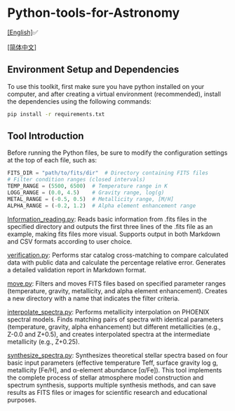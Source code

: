 # Python-tools-for-Astronomy

[[English]](README.md)✅

[[简体中文]](README_zh.md)

## Environment Setup and Dependencies

To use this toolkit, first make sure you have python installed on your computer, and after creating a virtual environment (recommended), install the dependencies using the following commands:

```bash
pip install -r requirements.txt
```

## Tool Introduction

Before running the Python files, be sure to modify the configuration settings at the top of each file, such as:

```python
FITS_DIR = "path/to/fits/dir"  # Directory containing FITS files
# Filter condition ranges (closed intervals)
TEMP_RANGE = (5500, 6500)  # Temperature range in K
LOGG_RANGE = (0.0, 4.5)    # Gravity range, log(g)
METAL_RANGE = (-0.5, 0.5)  # Metallicity range, [M/H]
ALPHA_RANGE = (-0.2, 1.2)  # Alpha element enhancement range
```

[Information_reading.py](https://github.com/T-Auto/Python-tools-for-Astronomy/blob/main/tools/Information%20reading.py): Reads basic information from .fits files in the specified directory and outputs the first three lines of the .fits file as an example, making fits files more visual. Supports output in both Markdown and CSV formats according to user choice.

[verification.py](https://github.com/T-Auto/Python-tools-for-Astronomy/blob/main/tools/verification.py): Performs star catalog cross-matching to compare calculated data with public data and calculate the percentage relative error. Generates a detailed validation report in Markdown format.

[move.py](https://github.com/T-Auto/Python-tools-for-Astronomy/blob/main/tools/move.py): Filters and moves FITS files based on specified parameter ranges (temperature, gravity, metallicity, and alpha element enhancement). Creates a new directory with a name that indicates the filter criteria.

[interpolate_spectra.py](https://github.com/T-Auto/Python-tools-for-Astronomy/blob/main/tools/interpolate_spectra.py): Performs metallicity interpolation on PHOENIX spectral models. Finds matching pairs of spectra with identical parameters (temperature, gravity, alpha enhancement) but different metallicities (e.g., Z-0.0 and Z+0.5), and creates interpolated spectra at the intermediate metallicity (e.g., Z+0.25). 

[synthesize_spectra.py](https://github.com/T-Auto/Python-tools-for-Astronomy/blob/main/tools/synthesize_spectra.py): Synthesizes theoretical stellar spectra based on four basic input parameters (effective temperature Teff, surface gravity log g, metallicity [Fe/H], and α-element abundance [α/Fe]). This tool implements the complete process of stellar atmosphere model construction and spectrum synthesis, supports multiple synthesis methods, and can save results as FITS files or images for scientific research and educational purposes. 